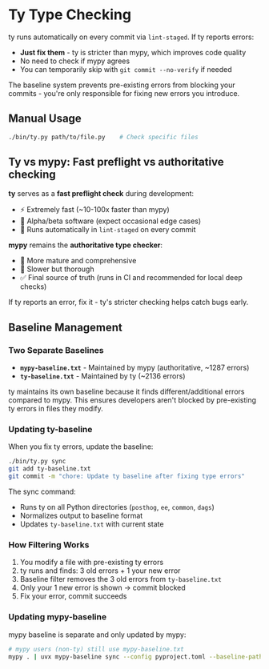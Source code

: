 # Ty Type Checking

ty runs automatically on every commit via `lint-staged`. If ty reports errors:

- **Just fix them** - ty is stricter than mypy, which improves code quality
- No need to check if mypy agrees
- You can temporarily skip with `git commit --no-verify` if needed

The baseline system prevents pre-existing errors from blocking your commits - you're only responsible for fixing new errors you introduce.

## Manual Usage

```bash
./bin/ty.py path/to/file.py    # Check specific files
```

## Ty vs mypy: Fast preflight vs authoritative checking

**ty** serves as a **fast preflight check** during development:

- ⚡ Extremely fast (~10-100x faster than mypy)
- 🧪 Alpha/beta software (expect occasional edge cases)
- 🚦 Runs automatically in `lint-staged` on every commit

**mypy** remains the **authoritative type checker**:

- 🎯 More mature and comprehensive
- 🐌 Slower but thorough
- ✅ Final source of truth (runs in CI and recommended for local deep checks)

If ty reports an error, fix it - ty's stricter checking helps catch bugs early.

## Baseline Management

### Two Separate Baselines

- **`mypy-baseline.txt`** - Maintained by mypy (authoritative, ~1287 errors)
- **`ty-baseline.txt`** - Maintained by ty (~2136 errors)

ty maintains its own baseline because it finds different/additional errors compared to mypy.
This ensures developers aren't blocked by pre-existing ty errors in files they modify.

### Updating ty-baseline

When you fix ty errors, update the baseline:

```bash
./bin/ty.py sync
git add ty-baseline.txt
git commit -m "chore: Update ty baseline after fixing type errors"
```

The sync command:

- Runs ty on all Python directories (`posthog`, `ee`, `common`, `dags`)
- Normalizes output to baseline format
- Updates `ty-baseline.txt` with current state

### How Filtering Works

1. You modify a file with pre-existing ty errors
2. ty runs and finds: 3 old errors + 1 your new error
3. Baseline filter removes the 3 old errors from `ty-baseline.txt`
4. Only your 1 new error is shown → commit blocked
5. Fix your error, commit succeeds

### Updating mypy-baseline

mypy baseline is separate and only updated by mypy:

```bash
# mypy users (non-ty) still use mypy-baseline.txt
mypy . | uvx mypy-baseline sync --config pyproject.toml --baseline-path mypy-baseline.txt
```
